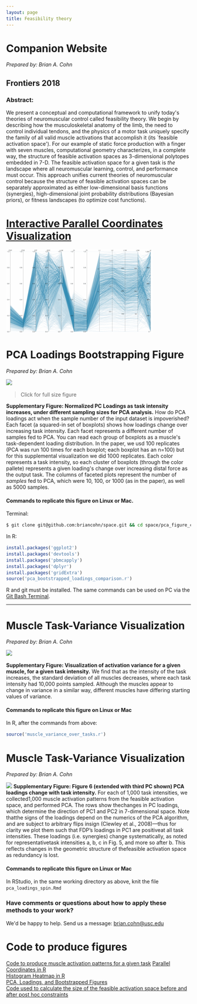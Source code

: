 ```yaml
---
layout: page
title: Feasibility theory
---
```

# Companion Website
*Prepared by: Brian A. Cohn*

## Frontiers 2018
### **Abstract:**
We present a conceptual and computational framework to unify today's theories of neuromuscular control called feasibility theory.
We begin by describing how the musculoskeletal anatomy of the limb, the need to control individual tendons, and the physics of a motor task uniquely specify the family of all valid muscle activations that accomplish it (its `feasible activation space').
For our example of static force production with a finger with seven muscles, computational geometry characterizes, in a complete way, the structure of  feasible activation spaces as 3-dimensional polytopes embedded in 7-D.
The feasible activation space for a given task is _the_ landscape where all neuromuscular learning, control, and performance must occur.
This approach unifies current theories of neuromuscular control because the structure of feasible activation spaces can be separately approximated as either low-dimensional basis functions (synergies), high-dimensional joint probability distributions (Bayesian priors), or fitness landscapes (to optimize cost functions).
# [Interactive Parallel Coordinates Visualization](https://briancohn.github.io/space-parcoords/)
<img src="../../img/projects/cohn2017.gif">

# PCA Loadings Bootstrapping Figure
*Prepared by: Brian A. Cohn*

<a href="https://raw.githubusercontent.com/briancohn/space/master/pca_figure_code/pca_loadings_bootstrapped_formatted.jpg"><img src="https://raw.githubusercontent.com/briancohn/space/master/pca_figure_code/pca_loadings_bootstrapped_formatted.jpg"></a>

> Click for full size figure

<b>Supplementary Figure: Normalized PC Loadings as task intensity increases, under different sampling sizes for PCA analysis.</b> How do PCA loadings act when the sample number of the input dataset is impoverished? Each facet (a squared-in set of boxplots) shows how loadings change over increasing task intensity. Each facet represents a different number of samples fed to PCA. You can read each group of boxplots as a muscle's task-dependent loading distribution. In the paper, we usd 100 replicates (PCA was run 100 times for each boxplot; each boxplot has an n=100) but for this supplemental visualization we did 1000 replicates. Each color represents a task intensity, so each cluster of boxplots (through the color pallete) represents a given loading's change over increasing distal force as the output task. The columns of faceted plots represent the number of *samples* fed to PCA, which were 10, 100, or 1000 (as in the paper), as well as 5000 samples.


#### Commands to replicate this figure on Linux or Mac.
Terminal:
```bash
$ git clone git@github.com:briancohn/space.git && cd space/pca_figure_code && R
```
In R:
```r
install.packages('ggplot2')
install.packages('devtools')
install.packages('pbmcapply')
install.packages('dplyr')
install.packages('gridExtra')
source('pca_bootstrapped_loadings_comparison.r')
```
R and git must be installed. The same commands can be used on PC via the <a href="https://gitforwindows.org/">Git Bash Terminal</a>.
________

# Muscle Task-Variance Visualization
*Prepared by: Brian A. Cohn*

<a href="https://raw.githubusercontent.com/briancohn/space/master/pca_figure_code/muscle_variance_over_tasks.png"><img src="https://raw.githubusercontent.com/briancohn/space/master/pca_figure_code/muscle_variance_over_tasks.png"></a>

<b> Supplementary Figure: Visualization of activation variance for a given muscle, for a given task intensity.</b> We find that as the intensity of the task increases, the standard deviation of all muscles decreases, where each task intensity had 10,000 points sampled. Although the muscles appear to change in variance in a similar way, different muscles have differing starting values of variance.

#### Commands to replicate this figure on Linux or Mac
In R, after the commands from above:
```r
source('muscle_variance_over_tasks.r')
```

# Muscle Task-Variance Visualization
*Prepared by: Brian A. Cohn*

<a href="https://raw.githubusercontent.com/briancohn/space/master/pca_figure_code/pc_loadings_FDP_made_positive_all_three_PCs.jpg"><img src="https://raw.githubusercontent.com/briancohn/space/master/pca_figure_code/pc_loadings_FDP_made_positive_all_three_PCs.jpg"></a>
<b> Supplementary Figure: Figure 6 (extended with third PC shown) PCA loadings change with task intensity.</b>  For each of 1,000 task intensities, we collected1,000 muscle activation patterns from the feasible activation space, and performed PCA. The rows show thechanges in PC loadings, which determine the direction of PC1 and PC2 in 7-dimensional space. Note thatthe signs of the loadings depend on the numerics of the PCA algorithm, and are subject to arbitrary flips insign (Clewley et al., 2008)—thus for clarity we plot them such that FDP’s loadings in PC1 are positiveat all task intensities. These loadings (i.e. synergies) change systematically, as noted for representativetask intensities a, b, c in Fig. 5, and more so after b. This reflects changes in the geometric structure of thefeasible activation space as redundancy is lost.

#### Commands to replicate this figure on Linux or Mac
In RStudio, in the same working directory as above, knit the file `pca_loadings_spin.Rmd`



### Have comments or questions about how to apply these methods to your work?
We'd be happy to help. Send us a message: brian.cohn@usc.edu

# Code to produce figures  
[Code to produce muscle activation patterns for a given task](https://github.com/briancohn/space)
[Parallel Coordinates in R](https://github.com/briancohn/fig5_parcoord)  
[Histogram Heatmap in R](https://github.com/briancohn/space/blob/master/src/R/hist_heatmap.r)  
[PCA, Loadings, and Bootstrapped Figures](https://github.com/briancohn/space/tree/master/pca_figure_code)  
[Code used to calculate the size of the feasible activation space before and after post hoc constraints](https://github.com/briancohn/constraint_statistics/blob/master/main.Rmd)  
